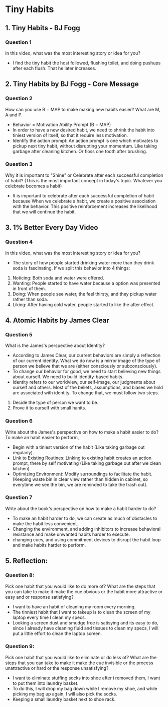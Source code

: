 # Tiny Habits

## 1. Tiny Habits - BJ Fogg
### Question 1
In this video, what was the most interesting story or idea for you?
- I find the tiny habit the host followed, flushing toilet, and doing pushups after each flush. That he later increases.

## 2. Tiny Habits by BJ Fogg - Core Message
### Question 2
How can you use B = MAP to make making new habits easier? What are M, A and P.
- Behavior = Motivation Ability Prompt (B = MAP)
- In order to have a new desired habit, we need to shrink the habit into tiniest version of itself, so that it require less motivation.
- Identify the action prompt: An action prompt is one which motivates to pickup next tiny habit, without disrupting your momentum. Like taking garbage after cleaning kitchen. Or floss one tooth after brushing.

### Question 3
Why it is important to "Shine" or Celebrate after each successful completion of habit? (This is the most important concept in today's topic. Whatever you celebrate becomes a habit)
- It is important to celebrate after each successful completion of habit because When we celebrate a habit, we create a positive association with the behavior. This positive reinforcement increases the likelihood that we will continue the habit.

## 3. 1% Better Every Day Video
### Question 4
In this video, what was the most interesting story or idea for you?
- The story of how people started drinking water more than they drink soda is fascinating.
If we split this behavior into 4 things:
1. Noticing: Both soda and water were offered.
2. Wanting: People started to have water because a option was presented in front of them.
3. Doing: When people see water, the feel thirsty, and they pickup water rather than soda.
4. Liking: After having cold water, people started to like the after effect.

## 4. Atomic Habits by James Clear
### Question 5
What is the James's perspective about Identity?
- According to James Clear, our current behaviors are simply a reflection of our current identity. What we do now is a mirror image of the type of person we believe that we are (either consciously or subconsciously).
- To change our behavior for good, we need to start believing new things about ourself. We need to build identity-based habits.
- Identity refers to our worldview, our self-image, our judgments about ourself and others. Most of the beliefs, assumptions, and biases we hold are associated with identity. To change that, we must follow two steps.
1. Decide the type of person we want to be.
2. Prove it to ourself with small hanits.

### Question 6
Write about the James's perspective on how to make a habit easier to do?
To make an habit easier to perform,
- Begin with a tiniest version of the habit (Like taking garbage out regularly).
- Link to Existing Routines: Linking to existing habit creates an action prompt, there by self motivating (Like taking garbage out after we clean kitchen)
- Optimizing Environment: Modify surroundings to facilitate the habit. (Keeping waste bin in clear view rather than hidden in cabinet, so everytime we see the bin, we are reminded to take the trash out).

### Question 7
Write about the book's perspective on how to make a habit harder to do?
- To make an habit harder to do, we can create as much of obstacles to make the habit less convenient.
- Changing the environment, and adding inhibitors to increase behavioral resistance and make unwanted habits harder to execute.
- changing cues, and using commitment devices to disrupt the habit loop and make habits harder to perform.

## 5. Reflection:

### Question 8:
Pick one habit that you would like to do more of? What are the steps that you can take to make it make the cue obvious or the habit more attractive or easy and or response satisfying?

- I want to have an habit of cleaning my room every morning.
- The tinniest habit that I want to takeup is to clean the screen of my laptop every time I clean my specs.
- Looking a screen dust and smudge free is satisying and its easy to do, since I already have cleaning fluid and tissues to clean my specs, I will put a little effort to clean the laptop screen.

### Question 9:
Pick one habit that you would like to eliminate or do less of? What are the steps that you can take to make it make the cue invisible or the process unattractive or hard or the response unsatisfying?

- I want to eliminate stuffing socks into shoe after i removed them, I want to put them into laundry basket. 
- To do this, I will drop my bag down while I remove my shoe, and while picking my bag up again, I will also pick the socks.
- Keeping a small laundry basket next to shoe rack.
